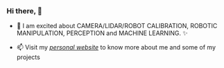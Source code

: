 ### Hi there, 👋

- 🔭 I am excited about CAMERA/LIDAR/ROBOT CALIBRATION, ROBOTIC MANIPULATION, PERCEPTION and MACHINE LEARNING. ✨

- 📫 Visit my [*personal website*](https://sites.google.com/view/huy-nguyen) to know more about me and some of my projects 




<!--
**dinhhuy2109/dinhhuy2109** is a ✨ _special_ ✨ repository because its `README.md` (this file) appears on your GitHub profile.

Here are some ideas to get you started:

- 🔭 I’m currently working on ...
- 🌱 I’m currently learning ...
- 👯 I’m looking to collaborate on ...
- 🤔 I’m looking for help with ...
- 💬 Ask me about ...
- 📫 How to reach me: ...
- 😄 Pronouns: ...
- ⚡ Fun fact: ...
-->
